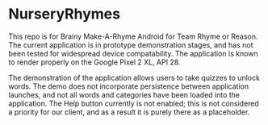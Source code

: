 # NurseryRhymes

This repo is for Brainy Make-A-Rhyme Android for Team Rhyme or Reason.
The current application is in prototype demonstration stages, and has not been tested for widespread device compatability.
The application is known to render properly on the Google Pixel 2 XL, API 28.

The demonstration of the application allows users to take quizzes to unlock words. The demo does not incorporate persistence between application launches, and not all words and categories have been loaded into the application. The Help button currently is not enabled; this is not considered a priority for our client, and as a result it is purely there as a placeholder.
